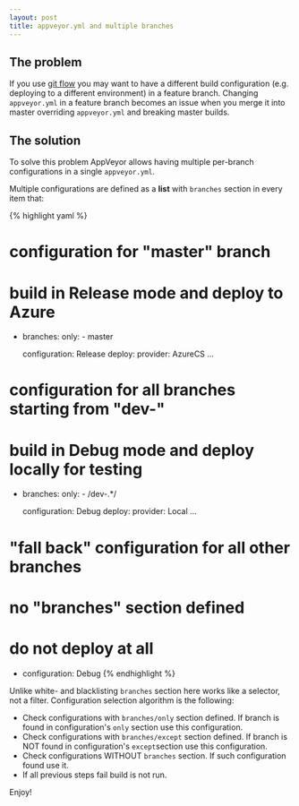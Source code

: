 ```yaml
---
layout: post
title: appveyor.yml and multiple branches
---
```


<h2>The problem</h2>
If you use <a href="http://nvie.com/posts/a-successful-git-branching-model/">git flow</a> you may want to have a different build configuration (e.g. deploying to a different environment) in a feature branch. Changing <code>appveyor.yml</code> in a feature branch becomes an issue when you merge it into master overriding <code>appveyor.yml</code> and breaking master builds.
<h2>The solution</h2>
To solve this problem AppVeyor allows having multiple per-branch configurations in a single <code>appveyor.yml</code>.

Multiple configurations are defined as a <strong>list</strong> with <code>branches</code> section in every item that:

{% highlight yaml %}
# configuration for "master" branch
# build in Release mode and deploy to Azure
-
  branches:
    only:
      - master

  configuration: Release
  deploy:
    provider: AzureCS
    ...

# configuration for all branches starting from "dev-"
# build in Debug mode and deploy locally for testing
-
  branches:
    only:
      - /dev-.*/

  configuration: Debug
  deploy:
    provider: Local
    ...

# "fall back" configuration for all other branches
# no "branches" section defined
# do not deploy at all
-
  configuration: Debug
{% endhighlight %}

Unlike white- and blacklisting <code>branches</code> section here works like a selector, not a filter. Configuration selection algorithm is the following:
<ul>
    <li>Check configurations with <code>branches/only</code> section defined. If branch is found in configuration's <code>only</code> section use this configuration.</li>
    <li>Check configurations with <code>branches/except</code> section defined. If branch is NOT found in configuration's <code>except</code>section use this configuration.</li>
    <li>Check configurations WITHOUT <code>branches</code> section. If such configuration found use it.</li>
    <li>If all previous steps fail build is not run.</li>
</ul>
Enjoy!

